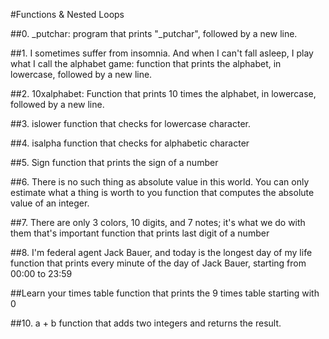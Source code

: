 #Functions & Nested Loops

##0. _putchar: program that prints "_putchar", followed by a new line.

##1. I sometimes suffer from insomnia. And when I can't fall asleep, I play what I call the alphabet game:
function that prints the alphabet, in lowercase, followed by a new line.

##2. 10xalphabet:
Function that prints 10 times the alphabet, in lowercase, followed by a new line.

##3. islower
function that checks for lowercase character.

##4. isalpha
function that checks for alphabetic character

##5. Sign
function that prints the sign of a number

##6. There is no such thing as absolute value in this world. You can only estimate what a thing is worth to you
function that computes the absolute value of an integer.

##7. There are only 3 colors, 10 digits, and 7 notes; it's what we do with them that's important
function that prints last digit of a number

##8. I'm federal agent Jack Bauer, and today is the longest day of my life
function that prints every minute of the day of Jack Bauer, starting from 00:00 to 23:59

##Learn your times table
function that prints the 9 times table starting with 0

##10. a + b
function that adds two integers and returns the result.
